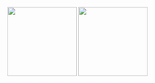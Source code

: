 <p align="center">
  <img src="https://github-readme-stats.vercel.app/api?username=mrlima4095&show_icons=true&theme=dark" height="160"/>
  <img src="https://github-readme-stats.vercel.app/api/top-langs/?username=mrlima4095&layout=compact&theme=dark" height="160"/>
</p>
<!---
mrlima4095/mrlima4095 is a ✨ special ✨ repository because its `README.md` (this file) appears on your GitHub profile.
You can click the Preview link to take a look at your changes.
--->
